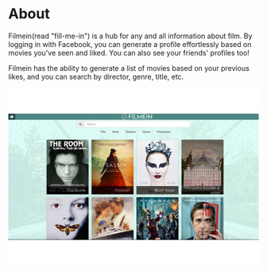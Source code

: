 # About
Filmein(read "fill-me-in") is a hub for any and all information about film. By logging in with Facebook, you can generate a profile effortlessly based on movies you've seen and liked. You can also see your friends' profiles too! 

Filmein has the ability to generate a list of movies based on your previous likes, and you can search by director, genre, title, etc.

![Movie Search Window](https://github.com/SheynD/HackPrincetonSP2016/blob/master/filmein.jpg)
